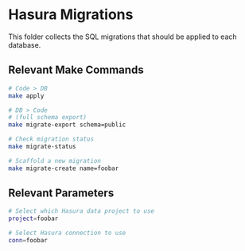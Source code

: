 # Hasura Migrations

This folder collects the SQL migrations that should be applied to each database.

## Relevant Make Commands

```bash
# Code > DB
make apply

# DB > Code
# (full schema export)
make migrate-export schema=public

# Check migration status
make migrate-status

# Scaffold a new migration
make migrate-create name=foobar
```

## Relevant Parameters

```bash
# Select which Hasura data project to use
project=foobar

# Select Hasura connection to use
conn=foobar
```